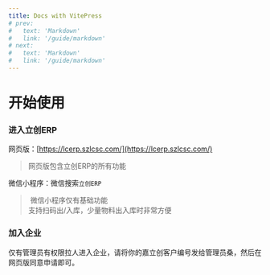 ```yaml
---
title: Docs with VitePress
# prev:
#   text: 'Markdown'
#   link: '/guide/markdown'
# next:
#   text: 'Markdown'
#   link: '/guide/markdown'
---
```


# 开始使用

### 进入立创ERP

网页版：[https://lcerp.szlcsc.com/](https://lcerp.szlcsc.com/)
> 网页版包含立创ERP的所有功能

微信小程序：微信搜索`立创ERP`  
>️ 微信小程序仅有基础功能  
> 支持扫码出/入库，少量物料出入库时非常方便


### 加入企业

仅有管理员有权限拉人进入企业，请将你的嘉立创客户编号发给管理员桑，然后在网页版同意申请即可。
